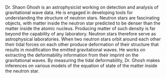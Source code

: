 Dr. Shaon Ghosh is an astrophysicist working on detection and analysis of gravitational wave data. He is engaged in developing tools for understanding the structure of neutron stars. Neutron stars are fascinating objects, with matter inside the neutron star predicted to be denser than the matter inside the atomic nucleus. Producing matter of such density is far beyond the capability of any laboratory. Neutron stars therefore serve as astrophysical laboratories. When two neutron stars orbit around each other their tidal forces on each other produce deformation of their structure that results in modification the emitted gravitational waves. He works on extracting the deformability information from their imprint on the gravitational waves. By measuring the tidal deformability, Dr. Ghosh makes inferences on various models of the equation of state of the matter inside the neutron star.
